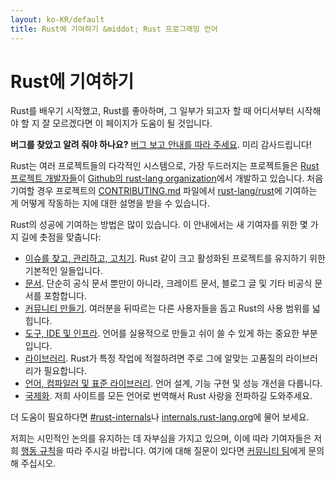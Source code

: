 ```yaml
---
layout: ko-KR/default
title: Rust에 기여하기 &middot; Rust 프로그래밍 언어
---
```


# Rust에 기여하기

Rust를 배우기 시작했고, Rust를 좋아하며, 그 일부가 되고자 할 때 어디서부터 시작해야 할 지 잘 모르겠다면 이 페이지가 도움이 될 것입니다.

**버그를 찾았고 알려 줘야 하나요?** [버그 보고 안내를 따라 주세요][bugs]. 미리 감사드립니다!

Rust는 여러 프로젝트들의 다각적인 시스템으로,
가장 두드러지는 프로젝트들은 [Rust 프로젝트 개발자들][devs]이 [Github의 rust-lang organization][rust-lang]에서 개발하고 있습니다.
처음 기여할 경우 프로젝트의 [CONTRIBUTING.md] 파일에서
[rust-lang/rust]에 기여하는 게 어떻게 작동하는 지에 대한 설명을 받을 수 있습니다.

Rust의 성공에 기여하는 방법은 많이 있습니다.
이 안내에서는 새 기여자를 위한 몇 가지 길에 촛점을 맞춥니다:

* [이슈를 찾고, 관리하고, 고치기](contribute-bugs.html).
  Rust 같이 크고 활성화된 프로젝트를 유지하기 위한 기본적인 일들입니다.
* [문서](contribute-docs.html).
  단순히 공식 문서 뿐만이 아니라, 크레이트 문서, 블로그 글 및 기타 비공식 문서를 포함합니다.
* [커뮤니티 만들기](contribute-community.html).
  여러분을 뒤따르는 다른 사용자들을 돕고 Rust의 사용 범위를 넓힙니다.
* [도구, IDE 및 인프라](contribute-tools.html).
  언어를 실용적으로 만들고 쉬이 쓸 수 있게 하는 중요한 부분입니다.
* [라이브러리](contribute-libs.html).
  Rust가 특정 작업에 적절하려면 주로 그에 알맞는 고품질의 라이브러리가 필요합니다.
* [언어, 컴파일러 및 표준 라이브러리](contribute-compiler.html).
  언어 설계, 기능 구현 및 성능 개선을 다룹니다.
* [국제화](contribute-translations.html).
  저희 사이트를 모든 언어로 번역해서 Rust 사랑을 전파하길 도와주세요.

더 도움이 필요하다면 [#rust-internals]나 [internals.rust-lang.org]에 물어 보세요.

저희는 시민적인 논의를 유지하는 데 자부심을 가지고 있으며,
이에 따라 기여자들은 저희 [행동 규칙][coc]을 따라 주시길 바랍니다.
여기에 대해 질문이 있다면 [커뮤니티 팀][community team]에게 문의해 주십시오.

<!--
TODO: Write a guide to rust processes and governance to link from here
TODO: List of active initiatives
TODO: Write guide to advertising Rust projects to link from
libs / community building
-->

[#rust-internals]: https://client00.chat.mibbit.com/?server=irc.mozilla.org&channel=%23rust-internals
[CONTRIBUTING.md]: https://github.com/rust-lang/rust/blob/master/CONTRIBUTING.md
[bugs]: https://github.com/rust-lang/rust/blob/master/CONTRIBUTING.md#bug-reports
[coc]: https://www.rust-lang.org/conduct.html
[community team]: https://www.rust-lang.org/team.html#Community
[dev_proc]: community.html#rust-development
[devs]: https://github.com/rust-lang/rust/graphs/contributors
[internals.rust-lang.org]: https://internals.rust-lang.org/
[rust-lang/rust]: https://github.com/rust-lang/rust
[rust-lang]: https://github.com/rust-lang
